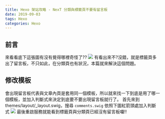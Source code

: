 ```yaml
---
title: Hexo 架站攻略 - NexT 分類與標籤頁不要有留言板
date: 2019-09-03
tags: Hexo
categories: Hexo
---
```


## 前言
來看看底下這張圖有沒有覺得哪裡奇怪了??
![](https://i.imgur.com/j6wj8bq.png)
有看出來不?沒錯，就是標籤頁多出了留言板，不只如此，在分類頁也有狀況，本篇就來解決這個問題。

## 修改模板
會出現留言板代表與文章內頁是套用同一個模板，所以就來找一下到底是用了哪一個模板，並加入判斷式來決定到底要不要出現留言板就行了。
首先來到 themes/layout/_layout.swig，搜尋 `comments.swig` 依照下圖紅箭頭處加入判斷式
![](https://i.imgur.com/CkhMfCH.png)
最後重啟服務就能看到標籤頁與分類頁已經沒有留言板囉!!

